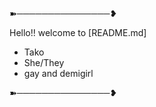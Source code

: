 ➽───────────────❥

Hello!!
welcome to [README.md]

- Tako
- She/They
- gay and demigirl

➽───────────────❥
